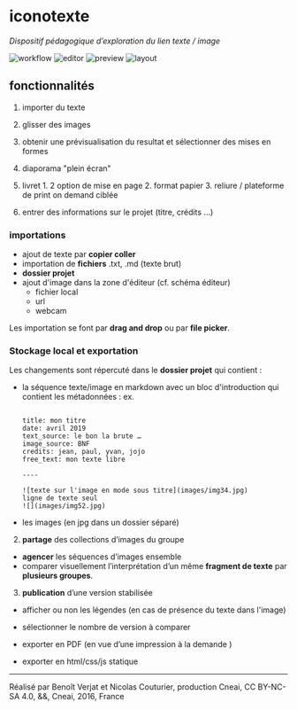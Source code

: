 # iconotexte
*Dispositif pédagogique d’exploration du lien texte / image*


![workflow](https://docs.google.com/drawings/d/1DnGQKQQD9bKBrDW_nD3t1e6rezmi3iVaevDZ2Tb1ICI/pub?w=1487&amp;h=1080)
![editor](https://docs.google.com/drawings/d/1m0j2WogX8TcO5tFsxM4WA5Giu4KY-Km8_XMeXl8Lv_E/pub?w=1440&h=1080)
![preview](https://docs.google.com/drawings/d/1i9mxHdDs-fzYR27bPHUzNfkN_ByIbR9a4JYI89EenxI/pub?w=1440&h=1080)
![layout](https://docs.google.com/drawings/d/1r_PIYdG4upb-EbJeBoTRgjTzeSvWhMGbAiCFakmTFFI/pub?w=1440&h=1080)

## fonctionnalités


1. importer du texte
2. glisser des images
3. obtenir une prévisualisation du resultat et sélectionner des mises en formes
  1. diaporama "plein écran"
  2. livret
    1. 2 option de mise en page
    2. format papier
    3. reliure / plateforme de print on demand ciblée

4. entrer des informations sur le projet (titre, crédits …)

### importations

- ajout de texte par **copier coller**
- importation de **fichiers** .txt, .md (texte brut)
- **dossier projet**
- ajout d'image dans la zone d'éditeur (cf. schéma éditeur)
  - fichier local
  - url
  - webcam


Les importation se font par **drag and drop** ou par **file picker**.


### Stockage local et exportation

Les changements sont répercuté dans le **dossier projet** qui contient :

- la séquence texte/image en markdown avec un bloc d'introduction qui contient les métadonnées :
  ex.
  ```

  title: mon titre
  date: avril 2019
  text_source: le bon la brute …
  image_source: BNF
  credits: jean, paul, yvan, jojo
  free_text: mon texte libre

  ----

  ![texte sur l'image en mode sous titre](images/img34.jpg)
  ligne de texte seul
  ![](images/img52.jpg)
  ```
- les images (en jpg dans un dossier séparé)



2. **partage** des collections d’images du groupe
  - **agencer** les séquences d’images ensemble
  - comparer visuellement l’interprétation d’un même **fragment de texte** par **plusieurs groupes**.

3. **publication** d’une version stabilisée

  - afficher ou non les légendes (en cas de présence du texte dans l'image) 
  - sélectionner le nombre de version à comparer 

  - exporter en PDF (en vue d’une impression à la demande )
  - exporter en html/css/js statique

****
Réalisé par Benoît Verjat et Nicolas Couturier, production Cneai,
CC BY-NC-SA 4.0, &&, Cneai, 2016, France
